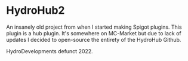 # HydroHub2
An insanely old project from when I started making Spigot plugins.
This plugin is a hub plugin. It's somewhere on MC-Market but due to lack of updates I decided to open-source
the entirety of the HydroHub Github.

HydroDevelopments defunct 2022.
